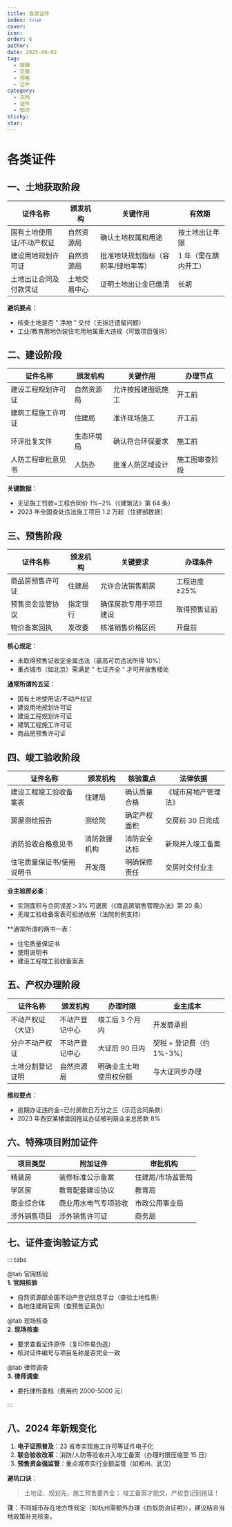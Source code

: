 ```yaml
---
title: 各类证件
index: true
cover: 
icon: 
order: 6
author: 
date: 2025-06-02
tag:
  - 按揭
  - 交房
  - 预售
  - 证件
category:
  - 文档
  - 证件
  - 知识
sticky: 
star: 
---
```


# 各类证件

## **一、土地获取阶段**

| **证件名称**      | **颁发机构** | **关键作用**           | **有效期**     |
| ------------- | -------- | ------------------ | ----------- |
| 国有土地使用证/不动产权证 | 自然资源局    | 确认土地权属和用途          | 按土地出让年限     |
| 建设用地规划许可证     | 自然资源局    | 批准地块规划指标（容积率/绿地率等） | 1 年（需在期内开工） |
| 土地出让合同及付款凭证   | 土地交易中心   | 证明土地出让金已缴清         | 长期          |

**避坑要点**：

- 核查土地是否 " 净地 " 交付（无拆迁遗留问题）
- 工业/教育用地伪装住宅用地属重大违规（可致项目强拆）

## **二、建设阶段**

| **证件名称**  | **颁发机构** | **关键作用**  | **办理节点** |
| --------- | -------- | --------- | -------- |
| 建设工程规划许可证 | 自然资源局    | 允许按报建图纸施工 | 开工前      |
| 建筑工程施工许可证 | 住建局      | 准许现场施工    | 开工前      |
| 环评批复文件    | 生态环境局    | 确认符合环保要求  | 施工前      |
| 人防工程审批意见书 | 人防办      | 批准人防区域设计  | 施工图审查阶段  |

**关键数据**：

- 无证施工罚款=工程合同价 1%~2%（《建筑法》第 64 条）
- 2023 年全国查处违法施工项目 1.2 万起（住建部数据）

## **三、预售阶段**

| **证件名称** | **颁发机构** | **关键要求**    | **办理条件** |
| -------- | -------- | ----------- | -------- |
| 商品房预售许可证 | 住建局      | 允许合法销售期房    | 工程进度≥25% |
| 预售资金监管协议 | 指定银行     | 确保房款专用于项目建设 | 取得预售证前   |
| 物价备案回执   | 发改委      | 核准销售价格区间    | 开盘前      |

**核心规定**：

- 未取得预售证收定金属违法（最高可罚违法所得 10%）
- 重点城市（如北京）需满足 " 七证齐全 " 才可开放售楼处

**通常所谓的五证**：

- 国有土地使用证/不动产权证
- 建设用地规划许可证
- 建设工程规划许可证
- 建筑工程施工许可证
- 商品房预售许可证

## **四、竣工验收阶段**

| **证件名称**      | **颁发机构** | **核验重点** | **法律依据**   |
| ------------- | -------- | -------- | ---------- |
| 建设工程竣工验收备案表   | 住建局      | 确认质量合格   | 《城市房地产管理法》 |
| 房屋测绘报告        | 测绘院      | 确定产权面积   | 交房前 30 日完成 |
| 消防验收合格意见书     | 消防救援机构   | 消防安全达标   | 新规并入竣工备案   |
| 住宅质量保证书/使用说明书 | 开发商      | 明确保修责任   | 交房时交付业主    |

**业主验房必查**：

- 实测面积与合同误差＞3% 可退房（《商品房销售管理办法》第 20 条）
- 无竣工验收备案表可拒绝收房（法院判例支持）

**通常所谓的两书一表：

- 住宅质量保证书
- 使用说明书
- 建设工程竣工验收备案表

## **五、产权办理阶段**

|**证件名称**|**颁发机构**|**办理时限**|**业主成本**|
|---|---|---|---|
|不动产权证（大证）|不动产登记中心|竣工后 3 个月内|开发商承担|
|分户不动产权证|不动产登记中心|大证后 90 日内|契税 + 登记费（约 1%-3%）|
|土地分割登记证明|自然资源局|明确业主土地使用权份额|与大证同步办理|

**维权要点**：

- 逾期办证违约金=已付房款日万分之三（示范合同条款）
- 2023 年西安某楼盘因拖延办证被判赔业主总房款 8%

## **六、特殊项目附加证件**

|**项目类型**|**附加证件**|**审批机构**|
|---|---|---|
|精装房|装修标准公示备案|住建局/市场监管局|
|学区房|教育配套建设协议|教育局|
|商业综合体|商业用水电气专项验收|市政公用事业局|
|涉外销售项目|涉外销售许可证|商务局|

## **七、证件查询验证方式**

::: tabs

@tab 官网核验  
**1. 官网核验**

- 自然资源部全国不动产登记信息平台（查验土地性质）
- 各地住建局官网（查预售证真伪）

@tab 现场核查  
**2. 现场核查**

- 要求查看证件原件（复印件易伪造）
- 核对证件编号与项目名称是否完全一致

@tab 律师调查  
**3. 律师调查**

- 委托律所查档（费用约 2000-5000 元）

:::

## **八、2024 年新规变化**

1. **电子证照普及**：23 省市实现施工许可等证件电子化
2. **联合验收改革**：消防/人防等验收并入竣工备案（办理时限压缩至 15 日）
3. **预售资金强监管**：重点城市实行全额监管（如郑州、武汉）

**避坑口诀**：

> 土地证、规划先，施工预售要齐全； 竣工备案才能交，产权登记别拖延！

**注**：不同城市存在地方性规定（如杭州需额外办理《白蚁防治证明》），建议结合当地政策补充核查。
